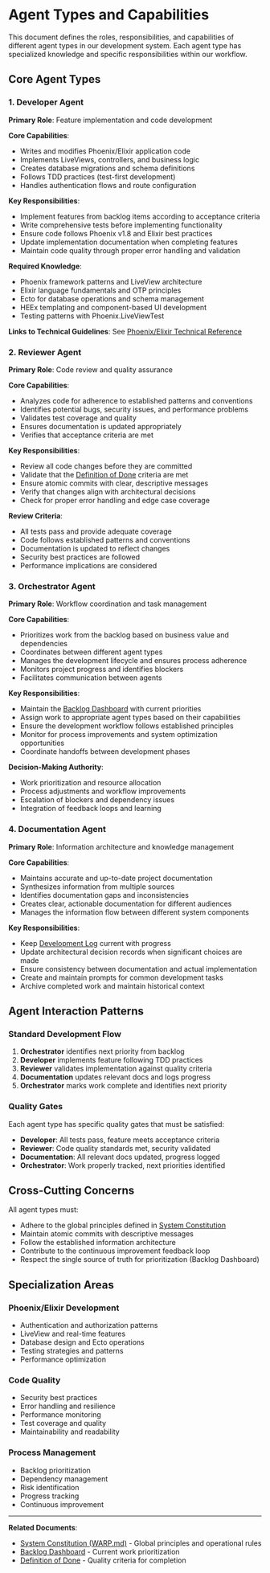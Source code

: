 # Agent Types and Capabilities

This document defines the roles, responsibilities, and capabilities of different agent types in our development system. Each agent type has specialized knowledge and specific responsibilities within our workflow.

## Core Agent Types

### 1. Developer Agent
**Primary Role**: Feature implementation and code development

**Core Capabilities**:
- Writes and modifies Phoenix/Elixir application code
- Implements LiveViews, controllers, and business logic
- Creates database migrations and schema definitions
- Follows TDD practices (test-first development)
- Handles authentication flows and route configuration

**Key Responsibilities**:
- Implement features from backlog items according to acceptance criteria
- Write comprehensive tests before implementing functionality
- Ensure code follows Phoenix v1.8 and Elixir best practices
- Update implementation documentation when completing features
- Maintain code quality through proper error handling and validation

**Required Knowledge**:
- Phoenix framework patterns and LiveView architecture
- Elixir language fundamentals and OTP principles
- Ecto for database operations and schema management
- HEEx templating and component-based UI development
- Testing patterns with Phoenix.LiveViewTest

**Links to Technical Guidelines**: See [Phoenix/Elixir Technical Reference](documentation/phoenix_elixir_reference.md)

### 2. Reviewer Agent
**Primary Role**: Code review and quality assurance

**Core Capabilities**:
- Analyzes code for adherence to established patterns and conventions
- Identifies potential bugs, security issues, and performance problems
- Validates test coverage and quality
- Ensures documentation is updated appropriately
- Verifies that acceptance criteria are met

**Key Responsibilities**:
- Review all code changes before they are committed
- Validate that the [Definition of Done](documentation/definition_of_done.md) criteria are met
- Ensure atomic commits with clear, descriptive messages
- Verify that changes align with architectural decisions
- Check for proper error handling and edge case coverage

**Review Criteria**:
- All tests pass and provide adequate coverage
- Code follows established patterns and conventions
- Documentation is updated to reflect changes
- Security best practices are followed
- Performance implications are considered

### 3. Orchestrator Agent
**Primary Role**: Workflow coordination and task management

**Core Capabilities**:
- Prioritizes work from the backlog based on business value and dependencies
- Coordinates between different agent types
- Manages the development lifecycle and ensures process adherence
- Monitors project progress and identifies blockers
- Facilitates communication between agents

**Key Responsibilities**:
- Maintain the [Backlog Dashboard](backlog_dashboard.md) with current priorities
- Assign work to appropriate agent types based on their capabilities
- Ensure the development workflow follows established principles
- Monitor for process improvements and system optimization opportunities
- Coordinate handoffs between development phases

**Decision-Making Authority**:
- Work prioritization and resource allocation
- Process adjustments and workflow improvements
- Escalation of blockers and dependency issues
- Integration of feedback loops and learning

### 4. Documentation Agent
**Primary Role**: Information architecture and knowledge management

**Core Capabilities**:
- Maintains accurate and up-to-date project documentation
- Synthesizes information from multiple sources
- Identifies documentation gaps and inconsistencies
- Creates clear, actionable documentation for different audiences
- Manages the information flow between different system components

**Key Responsibilities**:
- Keep [Development Log](documentation/development_log.md) current with progress
- Update architectural decision records when significant choices are made
- Ensure consistency between documentation and actual implementation
- Create and maintain prompts for common development tasks
- Archive completed work and maintain historical context

## Agent Interaction Patterns

### Standard Development Flow
1. **Orchestrator** identifies next priority from backlog
2. **Developer** implements feature following TDD practices
3. **Reviewer** validates implementation against quality criteria
4. **Documentation** updates relevant docs and logs progress
5. **Orchestrator** marks work complete and identifies next priority

### Quality Gates
Each agent type has specific quality gates that must be satisfied:

- **Developer**: All tests pass, feature meets acceptance criteria
- **Reviewer**: Code quality standards met, security validated
- **Documentation**: All relevant docs updated, progress logged
- **Orchestrator**: Work properly tracked, next priorities identified

## Cross-Cutting Concerns

All agent types must:
- Adhere to the global principles defined in [System Constitution](WARP.md)
- Maintain atomic commits with descriptive messages
- Follow the established information architecture
- Contribute to the continuous improvement feedback loop
- Respect the single source of truth for prioritization (Backlog Dashboard)

## Specialization Areas

### Phoenix/Elixir Development
- Authentication and authorization patterns
- LiveView and real-time features
- Database design and Ecto operations
- Testing strategies and patterns
- Performance optimization

### Code Quality
- Security best practices
- Error handling and resilience
- Performance monitoring
- Test coverage and quality
- Maintainability and readability

### Process Management
- Backlog prioritization
- Dependency management
- Risk identification
- Progress tracking
- Continuous improvement

---

**Related Documents**:
- [System Constitution (WARP.md)](WARP.md) - Global principles and operational rules
- [Backlog Dashboard](backlog_dashboard.md) - Current work prioritization
- [Definition of Done](documentation/definition_of_done.md) - Quality criteria for completion
